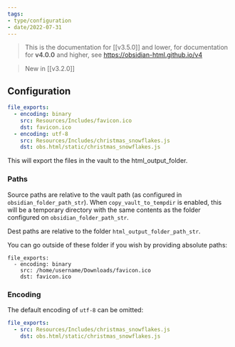```yaml
---
tags:
- type/configuration
- date/2022-07-31
---
```

> This is the documentation for [[v3.5.0]] and lower, for documentation for **v4.0.0** and higher, see https://obsidian-html.github.io/v4

> New in [[v3.2.0]]

## Configuration
``` yaml
file_exports:
  - encoding: binary
    src: Resources/Includes/favicon.ico
    dst: favicon.ico
  - encoding: utf-8
    src: Resources/Includes/christmas_snowflakes.js
    dst: obs.html/static/christmas_snowflakes.js
```

This will export the files in the vault to the html_output_folder.

### Paths
Source paths are relative to the vault path (as configured in `obsidian_folder_path_str`). When `copy_vault_to_tempdir` is enabled, this will be a temporary directory with the same contents as the folder configured on `obsidian_folder_path_str`.

Dest paths are relative to the folder  `html_output_folder_path_str`.

You can go outside of these folder if you wish by providing absolute paths:
```
file_exports:
  - encoding: binary
    src: /home/username/Downloads/favicon.ico
    dst: favicon.ico
```

### Encoding
The default encoding of `utf-8` can be omitted:

``` yaml
file_exports:
  - src: Resources/Includes/christmas_snowflakes.js
    dst: obs.html/static/christmas_snowflakes.js
```

